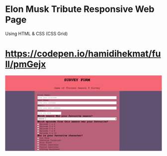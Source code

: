 # Elon Musk Tribute Responsive Web Page
Using HTML & CSS (CSS Grid)

# https://codepen.io/hamidihekmat/full/pmGejx

![alt text](screenshot.png)
